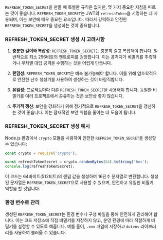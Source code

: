 `REFRESH_TOKEN_SECRET`을 만들 때 특별한 규칙은 없지만, 몇 가지 중요한 지침을 따르는 것이 좋습니다. `REFRESH_TOKEN_SECRET`는 JWT의 `refreshToken`을 서명하는 데 사용되며, 이는 보안에 매우 중요한 요소입니다. 따라서 강력하고 안전한 `REFRESH_TOKEN_SECRET`을 생성하는 것이 중요합니다.

### REFRESH_TOKEN_SECRET 생성 시 고려사항

1. **충분한 길이와 복잡성**: `REFRESH_TOKEN_SECRET`는 충분히 길고 복잡해야 합니다. 일반적으로 최소 256비트의 엔트로피를 권장합니다. 이는 공격자가 비밀키를 추측하거나 무차별 대입 공격을 수행하는 것을 어렵게 만듭니다.

2. **랜덤성**: `REFRESH_TOKEN_SECRET`은 예측 불가능해야 합니다. 이를 위해 암호학적으로 안전한 난수 생성기를 사용하여 생성하는 것이 바람직합니다.

3. **유일성**: 프로젝트마다 다른 `REFRESH_TOKEN_SECRET`을 사용해야 합니다. 동일한 비밀키를 여러 프로젝트에서 공유하는 것은 보안상 좋지 않습니다.

4. **주기적 갱신**: 보안을 강화하기 위해 정기적으로 `REFRESH_TOKEN_SECRET`을 갱신하는 것이 좋습니다. 이는 잠재적인 보안 위험을 줄이는 데 도움이 됩니다.

### REFRESH_TOKEN_SECRET 생성 예시

Node.js 환경에서 `crypto` 모듈을 사용하여 안전한 `REFRESH_TOKEN_SECRET`을 생성할 수 있습니다:

```javascript
const crypto = require('crypto');

const refreshTokenSecret = crypto.randomBytes(64).toString('hex');
console.log(refreshTokenSecret);
```

이 코드는 64바이트(512비트)의 랜덤 값을 생성하여 16진수 문자열로 변환합니다. 생성된 문자열은 `REFRESH_TOKEN_SECRET`으로 사용할 수 있으며, 안전하고 유일한 비밀키 역할을 할 것입니다.

### 환경 변수로 관리

생성된 `REFRESH_TOKEN_SECRET`는 환경 변수나 구성 파일을 통해 안전하게 관리해야 합니다. 이는 코드 저장소에 직접 비밀키를 저장하지 않고, 운영 환경에 따라 적절하게 비밀키를 설정할 수 있도록 해줍니다. 예를 들어, `.env` 파일에 저장하고 `dotenv` 라이브러리를 사용하여 불러올 수 있습니다.
